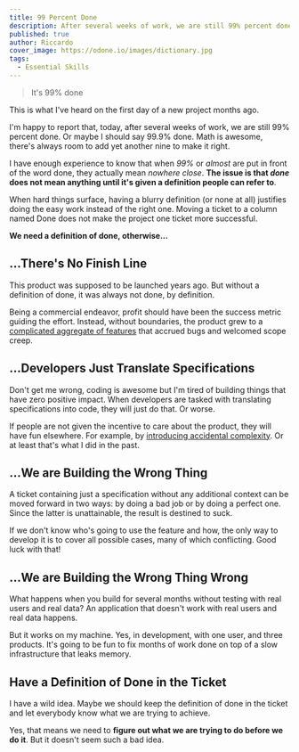 ```yaml
---
title: 99 Percent Done
description: After several weeks of work, we are still 99% percent done. Or maybe I should say 99.9% done. Math is awesome, there's always room to add yet another nine to make it right.
published: true
author: Riccardo
cover_image: https://odone.io/images/dictionary.jpg
tags:
  - Essential Skills
---
```


> It's 99% done

This is what I've heard on the first day of a new project months ago.

I'm happy to report that, today, after several weeks of work, we are still 99% percent done. Or maybe I should say 99.9% done. Math is awesome, there's always room to add yet another nine to make it right.

I have enough experience to know that when *99%* or *almost* are put in front of the word done, they actually mean *nowhere close*. **The issue is that *done* does not mean anything until it's given a definition people can refer to**.

When hard things surface, having a blurry definition (or none at all) justifies doing the easy work instead of the right one. Moving a ticket to a column named Done does not make the project one ticket more successful.

**We need a definition of done, otherwise...**

## ...There's No Finish Line

This product was supposed to be launched years ago. But without a definition of done, it was always not done, by definition.

Being a commercial endeavor, profit should have been the success metric guiding the effort. Instead, without boundaries, the product grew to a [complicated aggregate of features](https://odone.io/posts/2020-07-10-grateful-for-the-opportunity-of-working-on-legacy-code.html) that accrued bugs and welcomed scope creep.

## ...Developers Just Translate Specifications

Don't get me wrong, coding is awesome but I'm tired of building things that have zero positive impact. When developers are tasked with translating specifications into code, they will just do that. Or worse.

If people are not given the incentive to care about the product, they will have fun elsewhere. For example, by [introducing accidental complexity](https://odone.io/posts/2020-04-23-learning-commercial-projects.html). Or at least that's what I did in the past.

## ...We are Building the Wrong Thing

A ticket containing just a specification without any additional context can be moved forward in two ways: by doing a bad job or by doing a perfect one. Since the latter is unattainable, the result is destined to suck.

If we don't know who's going to use the feature and how, the only way to develop it is to cover all possible cases, many of which conflicting. Good luck with that!

## ...We are Building the Wrong Thing Wrong

What happens when you build for several months without testing with real users and real data? An application that doesn't work with real users and real data happens.

But it works on my machine. Yes, in development, with one user, and three products. It's going to be fun to fix months of work done on top of a slow infrastructure that leaks memory.

## Have a Definition of Done in the Ticket

I have a wild idea. Maybe we should keep the definition of done in the ticket and let everybody know what we are trying to achieve.

Yes, that means we need to **figure out what we are trying to do before we do it**. But it doesn't seem such a bad idea.
